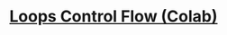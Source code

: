# **[Loops Control Flow (Colab)](https://colab.research.google.com/drive/1u5r9ynzSzsTXyrruk93OdJ27Nz6X1r0h#scrollTo=w0dU6kCyddHX)**
